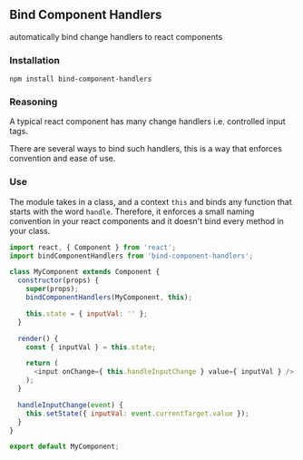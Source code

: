 ## Bind Component Handlers

automatically bind change handlers to react components

### Installation

```
npm install bind-component-handlers
```

### Reasoning

A typical react component has many change handlers i.e. controlled input tags.

There are several ways to bind such handlers, this is a way that enforces convention and ease of use.

### Use
The module takes in a class, and a context `this` and binds any function that starts with the word `handle`.
Therefore, it enforces a small naming convention in your react components and it doesn't bind every method in your class.

```javascript
import react, { Component } from 'react';
import bindComponentHandlers from 'bind-component-handlers';

class MyComponent extends Component {
  constructor(props) {
    super(props);
    bindComponentHandlers(MyComponent, this);

    this.state = { inputVal: '' };
  }

  render() {
    const { inputVal } = this.state;

    return (
      <input onChange={ this.handleInputChange } value={ inputVal } />
    );
  }

  handleInputChange(event) {
    this.setState({ inputVal: event.currentTarget.value });
  }
}

export default MyComponent;
```
